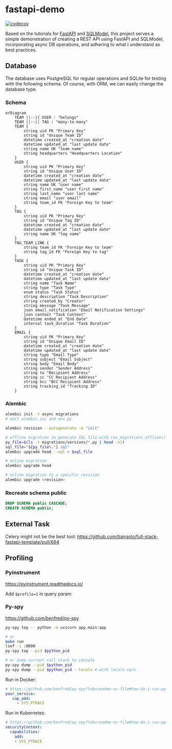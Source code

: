 # fastapi-demo

[![codecov](https://codecov.io/gh/copdips/fastapi-demo/graph/badge.svg?token=VM2WT1XTYM)](https://codecov.io/gh/copdips/fastapi-demo)

Based on the tutorials for [FastAPI](https://fastapi.tiangolo.com/tutorial/) and [SQLModel](https://sqlmodel.tiangolo.com/),
this project serves a simple demonstration of creating a REST API using FastAPI and SQLModel, incorporating async DB operations, and adhering to what I understand as best practices.

## Database

The database uses PostgreSQL for regular operations and SQLite for testing with the following schema.
Of course, with ORM, we can easily change the database type.

### Schema

```mermaid
erDiagram
    TEAM ||--|{ USER : "belongs"
    TEAM ||--|| TAG : "many-to-many"
    TEAM {
        string uid PK "Primary Key"
        string id "Unique Team ID"
        datetime created_at "creation date"
        datetime updated_at "last update date"
        string name UK "team name"
        string headquarters "Headquarters Location"
    }
    USER {
        string uid PK "Primary Key"
        string id "Unique User ID"
        datetime created_at "creation date"
        datetime updated_at "last update date"
        string name UK "user name"
        string first_name "user first name"
        string last_name "user last name"
        string email "user email"
        string team_id FK "Foreign Key to team"
    }
    TAG {
        string uid PK "Primary Key"
        string id "Unique Tag ID"
        datetime created_at "creation date"
        datetime updated_at "last update date"
        string name UK "tag name"
    }
    TAG_TEAM_LINK {
        string team_id FK "Foreign Key to team"
        string tag_id FK "Foreign Key to tag"
    }
    TASK {
        string uid PK "Primary Key"
        string id "Unique Task ID"
        datetime created_at "creation date"
        datetime updated_at "last update date"
        string name "Task Name"
        string type "Task Type"
        enum status "Task Status"
        string description "Task Description"
        string created_by "Creator"
        string message "Task Message"
        json email_notification "Email Notification Settings"
        json context "Task Context"
        datetime ended_at "End Date"
        interval task_duration "Task Duration"
    }
    EMAIL {
        string uid PK "Primary Key"
        string id "Unique Email ID"
        datetime created_at "creation date"
        datetime updated_at "last update date"
        string type "Email Type"
        string subject "Email Subject"
        string body "Email Body"
        string sender "Sender Address"
        string to "Recipient Address"
        string cc "CC Recipient Address"
        string bcc "BCC Recipient Address"
        string tracking_id "Tracking ID"
    }

```

### Alembic

```bash
alembic init -t async migrations
# edit alembic.ini and env.py

alembic revision --autogenerate -m "init"

# offline migration to generate SQL file with run_migrations_offline()
py_file=$(ls -t migrations/versions/*.py | head -n1)
sql_file="${py_file%.*}.sql"
alembic upgrade head --sql > $sql_file

# online migration
alembic upgrade head

# online migration to a specific revision
alembic upgrade <revision>
```

### Recreate schema public

```sql
DROP SCHEMA public CASCADE;
CREATE SCHEMA public;
```

## External Task

Celery might not be the best tool: <https://github.com/tiangolo/full-stack-fastapi-template/pull/694>

## Profiling

### Pyinstrument

<https://pyinstrument.readthedocs.io/>

Add `$profile=1` in query param

### Py-spy

<https://github.com/benfred/py-spy>

```bash
py-spy top -- python -m uvicorn app.main:app

# or
make run
lsof -i :8000
py-spy top --pid $python_pid

# or dump current call stack to console
py-spy dump --pid $python_pid
py-spy dump --pid $python_pid --locals # with locals vars
```

Run in Docker:

```yaml
# https://github.com/benfred/py-spy?tab=readme-ov-file#how-do-i-run-py-spy-in-docker
your_service:
   cap_add:
     - SYS_PTRACE
```

Run in Kubernetes:

```yaml
# https://github.com/benfred/py-spy?tab=readme-ov-file#how-do-i-run-py-spy-in-kubernetes
securityContext:
  capabilities:
    add:
    - SYS_PTRACE
```
